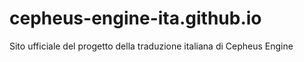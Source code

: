 # cepheus-engine-ita.github.io
Sito ufficiale del progetto della traduzione italiana di Cepheus Engine 
